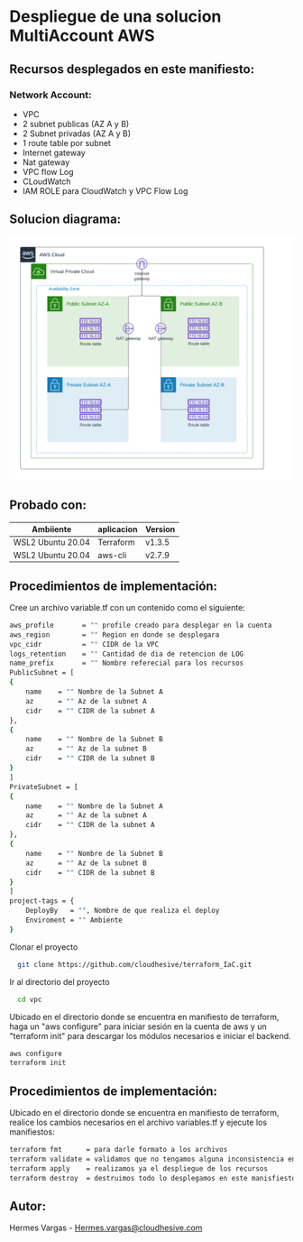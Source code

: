 # Despliegue de una solucion MultiAccount AWS

## Recursos desplegados en este manifiesto:

### Network Account:
- VPC
- 2 subnet publicas (AZ A y B) 
- 2 Subnet privadas (AZ A y B) 
- 1 route table por subnet
- Internet gateway
- Nat gateway
- VPC flow Log
- CLoudWatch
- IAM ROLE para CloudWatch y VPC Flow Log
  
## Solucion diagrama:
  
  ![App Screenshot](diagrama/vpc.png)

## Probado con:

| Ambiiente         | aplicacion | Version |
| ----------------- | ---------- | ------- |
| WSL2 Ubuntu 20.04 | Terraform  | v1.3.5  |
| WSL2 Ubuntu 20.04 | aws-cli    | v2.7.9 |

## Procedimientos de implementación:

Cree un archivo variable.tf con un contenido como el siguiente:

```bash
aws_profile       = "" profile creado para desplegar en la cuenta
aws_region        = "" Region en donde se desplegara
vpc_cidr          = "" CIDR de la VPC
logs_retention    = "" Cantidad de dia de retencion de LOG
name_prefix       = "" Nombre referecial para los recursos
PublicSubnet = [
{
    name    = "" Nombre de la Subnet A
    az      = "" Az de la subnet A
    cidr    = "" CIDR de la subnet A
},
{
    name    = "" Nombre de la Subnet B
    az      = "" Az de la subnet B
    cidr    = "" CIDR de la subnet B
}
]
PrivateSubnet = [
{
    name    = "" Nombre de la Subnet A
    az      = "" Az de la subnet A
    cidr    = "" CIDR de la subnet A
},
{
    name    = "" Nombre de la Subnet B
    az      = "" Az de la subnet B
    cidr    = "" CIDR de la subnet B
}
]
project-tags = {
    DeployBy   = "", Nombre de que realiza el deploy
    Enviroment = "" Ambiente
}
```

Clonar el proyecto 

```bash
  git clone https://github.com/cloudhesive/terraform_IaC.git
```

Ir al directorio del proyecto

```bash
  cd vpc
```

Ubicado en el directorio donde se encuentra en manifiesto de terraform, haga un "aws configure" para iniciar sesión en la cuenta de aws y un "terraform init" para descargar los módulos necesarios e iniciar el backend.

```bash
aws configure
terraform init
```

## Procedimientos de implementación:

Ubicado en el directorio donde se encuentra en manifiesto de terraform, realice los cambios necesarios en el archivo variables.tf y ejecute los manifiestos:

```bash
terraform fmt      = para darle formato a los archivos
terraform validate = validamos que no tengamos alguna inconsistencia en los recursos
terraform apply    = realizamos ya el despliegue de los recursos
terraform destroy  = destruimos todo lo desplegamos en este manisfiesto
```

## Autor:

Hermes Vargas - Hermes.vargas@cloudhesive.com
